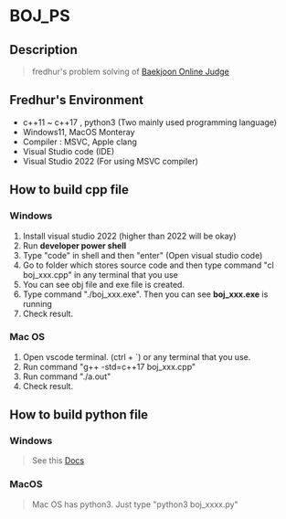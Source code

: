 # BOJ_PS

## Description

> fredhur's problem solving of [Baekjoon Online Judge](https://acmicpc.net)

## Fredhur's Environment
+ c++11 ~ c++17 , python3 (Two mainly used programming language)
+ Windows11, MacOS Monteray 
+ Compiler : MSVC, Apple clang
+ Visual Studio code (IDE)
+ Visual Studio 2022 (For using MSVC compiler)


## How to build cpp file

### Windows

1. Install visual studio 2022 (higher than 2022 will be okay)
2. Run **developer power shell**
3. Type "code" in shell and then "enter" (Open visual studio code)
4. Go to folder which stores source code and then type command "cl boj_xxx.cpp" in any terminal that you use
5. You can see obj file and exe file is created.
6. Type command "./boj_xxx.exe". Then you can see **boj_xxx.exe** is running
7. Check result.

### Mac OS

1. Open vscode terminal. (ctrl + `) or any terminal that you use.
2. Run command "g++ -std=c++17 boj_xxx.cpp"
3. Run command "./a.out"
4. Check result.

## How to build python file

### Windows 
> See this [Docs](https://docs.microsoft.com/ko-kr/windows/python/beginners)

### MacOS
> Mac OS has python3. Just type "python3 boj_xxxx.py"